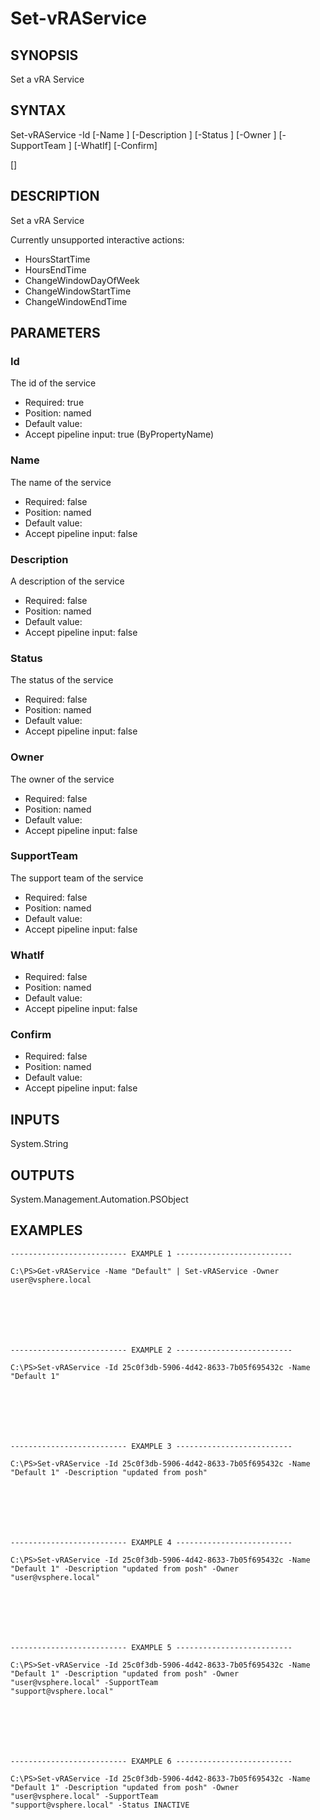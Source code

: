 # Set-vRAService

## SYNOPSIS
    
Set a vRA Service

## SYNTAX
 Set-vRAService -Id <String> [-Name <String>] [-Description <String>] [-Status <String>] [-Owner <String>] [-SupportTeam <String>] [-WhatIf] [-Confirm]  [<CommonParameters>]    

## DESCRIPTION

Set a vRA Service

Currently unsupported interactive actions:

* HoursStartTime
* HoursEndTime
* ChangeWindowDayOfWeek
* ChangeWindowStartTime
* ChangeWindowEndTime

## PARAMETERS


### Id

The id of the service
* Required: true
* Position: named
* Default value: 
* Accept pipeline input: true (ByPropertyName)

### Name

The name of the service
* Required: false
* Position: named
* Default value: 
* Accept pipeline input: false

### Description

A description of the service
* Required: false
* Position: named
* Default value: 
* Accept pipeline input: false

### Status

The status of the service
* Required: false
* Position: named
* Default value: 
* Accept pipeline input: false

### Owner

The owner of the service
* Required: false
* Position: named
* Default value: 
* Accept pipeline input: false

### SupportTeam

The support team of the service
* Required: false
* Position: named
* Default value: 
* Accept pipeline input: false

### WhatIf

* Required: false
* Position: named
* Default value: 
* Accept pipeline input: false

### Confirm

* Required: false
* Position: named
* Default value: 
* Accept pipeline input: false

## INPUTS

System.String

## OUTPUTS

System.Management.Automation.PSObject

## EXAMPLES
```
-------------------------- EXAMPLE 1 --------------------------

C:\PS>Get-vRAService -Name "Default" | Set-vRAService -Owner user@vsphere.local







-------------------------- EXAMPLE 2 --------------------------

C:\PS>Set-vRAService -Id 25c0f3db-5906-4d42-8633-7b05f695432c -Name "Default 1"







-------------------------- EXAMPLE 3 --------------------------

C:\PS>Set-vRAService -Id 25c0f3db-5906-4d42-8633-7b05f695432c -Name "Default 1" -Description "updated from posh"







-------------------------- EXAMPLE 4 --------------------------

C:\PS>Set-vRAService -Id 25c0f3db-5906-4d42-8633-7b05f695432c -Name "Default 1" -Description "updated from posh" -Owner "user@vsphere.local"







-------------------------- EXAMPLE 5 --------------------------

C:\PS>Set-vRAService -Id 25c0f3db-5906-4d42-8633-7b05f695432c -Name "Default 1" -Description "updated from posh" -Owner "user@vsphere.local" -SupportTeam 
"support@vsphere.local"







-------------------------- EXAMPLE 6 --------------------------

C:\PS>Set-vRAService -Id 25c0f3db-5906-4d42-8633-7b05f695432c -Name "Default 1" -Description "updated from posh" -Owner "user@vsphere.local" -SupportTeam 
"support@vsphere.local" -Status INACTIVE
```

